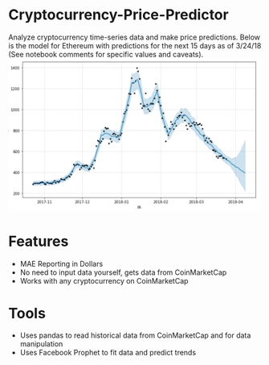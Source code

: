 # Cryptocurrency-Price-Predictor
Analyze cryptocurrency time-series data and make price predictions. Below is the model for Ethereum with predictions for the next 15 days as of 3/24/18 (See notebook comments for specific values and caveats).
![picture](ether_prediction.png)

# Features
- MAE Reporting in Dollars
- No need to input data yourself, gets data from CoinMarketCap
- Works with any cryptocurrency on CoinMarketCap

# Tools
- Uses pandas to read historical data from CoinMarketCap and for data manipulation
- Uses Facebook Prophet to fit data and predict trends
